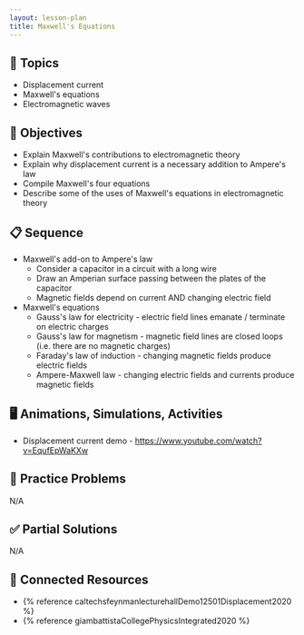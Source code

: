 ```yaml
---
layout: lesson-plan
title: Maxwell's Equations
---
```


## 🔖 Topics

* Displacement current
* Maxwell's equations
* Electromagnetic waves

## 🎯 Objectives

* Explain Maxwell's contributions to electromagnetic theory
* Explain why displacement current is a necessary addition to Ampere's law
* Compile Maxwell's four equations
* Describe some of the uses of Maxwell's equations in electromagnetic theory

## 📋 Sequence

* Maxwell's add-on to Ampere's law
  * Consider a capacitor in a circuit with a long wire
  * Draw an Amperian surface passing between the plates of the capacitor
  * Magnetic fields depend on current AND changing electric field
* Maxwell's equations
  * Gauss's law for electricity - electric field lines emanate / terminate on electric charges
  * Gauss's law for magnetism - magnetic field lines are closed loops (i.e. there are no magnetic charges)
  * Faraday's law of induction - changing magnetic fields produce electric fields
  * Ampere-Maxwell law - changing electric fields and currents produce magnetic fields

## 🖥️ Animations, Simulations, Activities

* Displacement current demo - <https://www.youtube.com/watch?v=EqufEpWaKXw>

## 📝 Practice Problems

N/A

## ✅ Partial Solutions

N/A

## 📘 Connected Resources

* {% reference caltechsfeynmanlecturehallDemo12501Displacement2020 %}
* {% reference giambattistaCollegePhysicsIntegrated2020 %}
